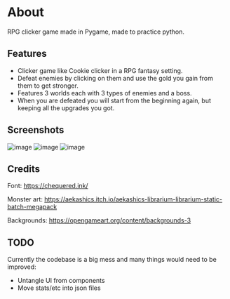 # About
RPG clicker game made in Pygame, made to practice python.

## Features
- Clicker game like Cookie clicker in a RPG fantasy setting.
- Defeat enemies by clicking on them and use the gold you gain from them to get stronger.
- Features 3 worlds each with 3 types of enemies and a boss.
- When you are defeated you will start from the beginning again, but keeping all the upgrades you got.

## Screenshots
![image](https://user-images.githubusercontent.com/5738476/226136734-dd87b4a7-f6a4-46a7-8486-5c84b81af1bd.png)
![image](https://user-images.githubusercontent.com/5738476/226137108-fc724582-5c6c-4504-becc-465c19bdab46.png)
![image](https://user-images.githubusercontent.com/5738476/226136782-71835251-7cfe-4c09-90d6-3bc4c5f01601.png)


## Credits
Font: https://chequered.ink/

Monster art: https://aekashics.itch.io/aekashics-librarium-librarium-static-batch-megapack

Backgrounds: https://opengameart.org/content/backgrounds-3

## TODO
Currently the codebase is a big mess and many things would need to be improved:
- Untangle UI from components
- Move stats/etc into json files

